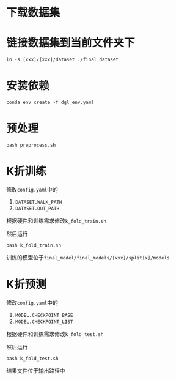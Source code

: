 # 下载数据集
# 链接数据集到当前文件夹下
```shell
ln -s [xxx]/[xxx]/dataset ./final_dataset
```

# 安装依赖
```shell
conda env create -f dgl_env.yaml
```

# 预处理
```shell
bash preprocess.sh
```

# K折训练
修改`config.yaml`中的
1. `DATASET.WALK_PATH`
2. `DATASET.OUT_PATH`

根据硬件和训练需求修改`k_fold_train.sh`

然后运行
```shell
bash k_fold_train.sh
```

训练的模型位于`final_model/final_models/[xxx]/split[x]/models`

# K折预测
修改`config.yaml`中的
1. `MODEL.CHECKPOINT_BASE`
2. `MODEL.CHECKPOINT_LIST`

根据硬件和训练需求修改`k_fold_test.sh`

然后运行
```shell
bash k_fold_test.sh
```
结果文件位于输出路径中